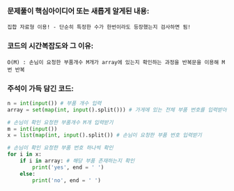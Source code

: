 ### 문제풀이 핵심아이디어 또는 새롭게 알게된 내용: 
    집합 자료형 이용! - 단순히 특정한 수가 한번이라도 등장했는지 검사하면 됨!  
    
### 코드의 시간복잡도와 그 이유:
    O(M) : 손님이 요청한 부품개수 M개가 array에 있는지 확인하는 과정을 반복문을 이용해 M번 반복
    
### 주석이 가득 담긴 코드:
```python
n = int(input()) # 부품 개수 입력
array = set(map(int, input().split())) # 가게에 있는 전체 부품 번호를 입력받아서 집합 자료형에 기록

# 손님이 확인 요청한 부품개수 M개 입력받기
m = int(input())
x = list(map(int, input().split()) # 손님이 요청한 부품 번호 입력받기

# 손님이 확인 요청한 부품 번호 하나씩 확인
for i in x:
    if i in array: # 해당 부품 존재하는지 확인
        print('yes', end = ' ')
    else:
        print('no', end = ' ')

```
